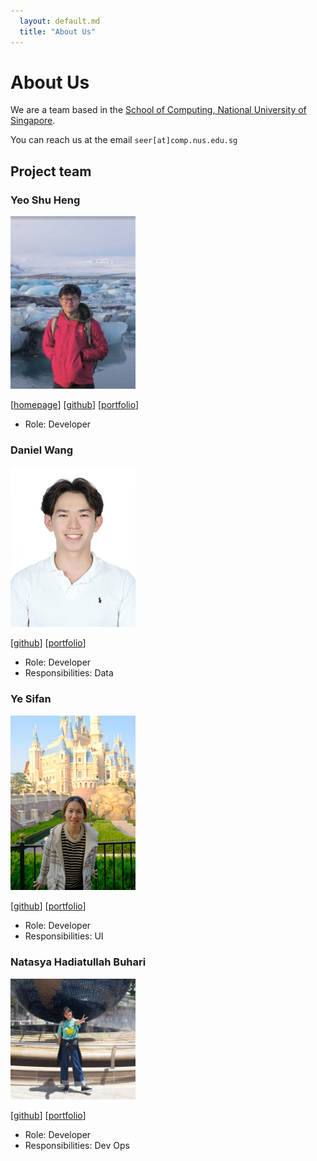 ```yaml
---
  layout: default.md
  title: "About Us"
---
```


# About Us

We are a team based in the [School of Computing, National University of Singapore](http://www.comp.nus.edu.sg).

You can reach us at the email `seer[at]comp.nus.edu.sg`

## Project team

### Yeo Shu Heng

<img src="images/yeoshuheng.png" width="200px">

[[homepage](https://www.linkedin.com/in/yeoshuheng/)]
[[github](https://github.com/yeoshuheng)]
[[portfolio](team/shuheng.md)]

* Role: Developer

### Daniel Wang

<img src="images/dwangwk.png" width="200px">

[[github](http://github.com/dwangwk)]
[[portfolio](team/danielwang.md)]

* Role: Developer
* Responsibilities: Data

### Ye Sifan

<img src="images/yespiggy.png" width="200px">

[[github](http://github.com/yespiggy)] [[portfolio](team/yespiggy.md)]

* Role: Developer
* Responsibilities: UI

### Natasya Hadiatullah Buhari

<img src="images/menatahari.png" width="200px">

[[github](http://github.com/menatahari)]
[[portfolio](team/natasya.md)]

* Role: Developer
* Responsibilities: Dev Ops
